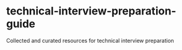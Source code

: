 # technical-interview-preparation-guide
Collected and curated resources for technical interview preparation
